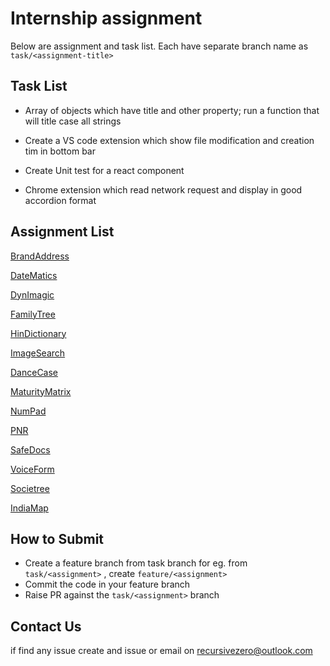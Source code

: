 # Internship assignment

Below are assignment and task list. Each have separate branch name as `task/<assignment-title>`

## Task List

- Array of objects which have title and other property; run a function that will title case all strings

- Create a VS code extension which show file modification and creation tim in bottom bar

- Create Unit test for a react component

- Chrome extension which read network request and display in good accordion format

## Assignment List

[BrandAddress](./docs/markdown/AuthenticInfo.md)  

[DateMatics](./docs/markdown/DateMatics.md)

[DynImagic](./docs/markdown/DynImagic.md)

[FamilyTree](./docs/markdown/FamilyTree.md)

[HinDictionary](./docs/markdown/HinDictionary.md)

[ImageSearch](./docs/markdown/ImageSearch.md)

[DanceCase](./docs/markdown/DanceCase.md)

[MaturityMatrix](./docs/markdown/MaturityMatrix.md)

[NumPad](./docs/markdown/NumPad.md)

[PNR](./docs/markdown/PNR_PWA.md)

[SafeDocs](./docs/markdown/SafeDocs.md)

[VoiceForm](./docs/markdown/VoiceForm.md)

[Societree](./docs/markdown/Societree.md)

[IndiaMap](./docs/markdown/IndiaMap.md)

## How to Submit

- Create a feature branch from task branch for eg. from  `task/<assignment>` , create `feature/<assignment>`
- Commit the code in your feature branch
- Raise PR against the `task/<assignment>` branch

## Contact Us

if find any issue create and issue or email on <recursivezero@outlook.com>